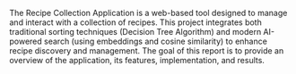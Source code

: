 The Recipe Collection Application is a web-based tool designed to manage and interact with a collection of recipes. This project integrates both traditional sorting techniques (Decision Tree Algorithm) and modern AI-powered search (using embeddings and cosine similarity) to enhance recipe discovery and management. The goal of this report is to provide an overview of the application, its features, implementation, and results.


